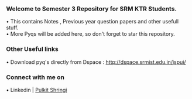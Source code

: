 
### Welcome to Semester 3 Repository for SRM KTR Students.
• This contains Notes , Previous year question papers and other usefull stuff.<br>
• More Pyqs will be added here, so don't forget to star this repository.
### Other Useful links 
• Download pyq's directly from Dspace : http://dspace.srmist.edu.in/jspui/
### Connect with me on
• Linkedin | [Pulkit Shringi](https://www.linkedin.com/in/pulkitshringi/)

